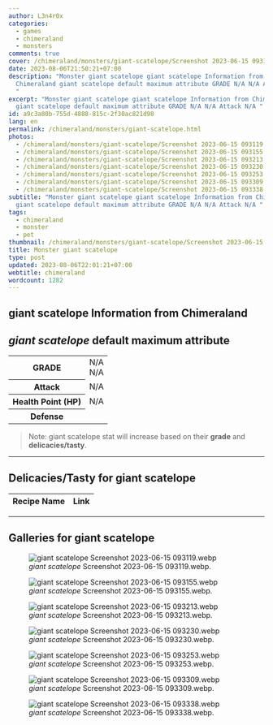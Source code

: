 ```yaml
---
author: L3n4r0x
categories:
  - games
  - chimeraland
  - monsters
comments: true
cover: /chimeraland/monsters/giant-scatelope/Screenshot 2023-06-15 093119.webp
date: 2023-08-06T21:50:21+07:00
description: "Monster giant scatelope giant scatelope Information from
  Chimeraland giant scatelope default maximum attribute GRADE N/A N/A Attack N/A
  "
excerpt: "Monster giant scatelope giant scatelope Information from Chimeraland
  giant scatelope default maximum attribute GRADE N/A N/A Attack N/A "
id: a9c3a80b-755d-4888-815c-2f30ac821d98
lang: en
permalink: /chimeraland/monsters/giant-scatelope.html
photos:
  - /chimeraland/monsters/giant-scatelope/Screenshot 2023-06-15 093119.webp
  - /chimeraland/monsters/giant-scatelope/Screenshot 2023-06-15 093155.webp
  - /chimeraland/monsters/giant-scatelope/Screenshot 2023-06-15 093213.webp
  - /chimeraland/monsters/giant-scatelope/Screenshot 2023-06-15 093230.webp
  - /chimeraland/monsters/giant-scatelope/Screenshot 2023-06-15 093253.webp
  - /chimeraland/monsters/giant-scatelope/Screenshot 2023-06-15 093309.webp
  - /chimeraland/monsters/giant-scatelope/Screenshot 2023-06-15 093338.webp
subtitle: "Monster giant scatelope giant scatelope Information from Chimeraland
  giant scatelope default maximum attribute GRADE N/A N/A Attack N/A "
tags:
  - chimeraland
  - monster
  - pet
thumbnail: /chimeraland/monsters/giant-scatelope/Screenshot 2023-06-15 093119.webp
title: Monster giant scatelope
type: post
updated: 2023-08-06T22:01:21+07:00
webtitle: chimeraland
wordcount: 1282
---
```


<link
  rel="stylesheet"
  href="https://rawcdn.githack.com/dimaslanjaka/Web-Manajemen/870a349/css/bootstrap-5-3-0-alpha3-wrapper.css"
/>
<section id="bootstrap-wrapper">
  <div data-bs-theme="dark">
    <h2>giant scatelope Information from Chimeraland</h2>
    <h2 id="attribute"><i>giant scatelope</i> default maximum attribute</h2>
    <div class="row">
      <div class="col mb-2">
        <div class="card">
          <div class="card-body">
            <table>
              <tr>
                <th>GRADE</th>
                <td>N/A <br />N/A</td>
              </tr>
              <tr>
                <th>Attack</th>
                <td>N/A</td>
              </tr>
              <tr>
                <th>Health Point (HP)</th>
                <td>N/A</td>
              </tr>
              <tr>
                <th>Defense</th>
                <td></td>
              </tr>
            </table>
          </div>
        </div>
      </div>
    </div>
    <blockquote class="bd-callout bd-callout-warning">
      Note: giant scatelope stat will increase based on their <b>grade</b> and
      <b>delicacies/tasty</b>.
    </blockquote>
    <hr />
    <h2 id="delicacies">Delicacies/Tasty for giant scatelope</h2>
    <div class="card">
      <div class="card-body">
        <div class="table-responsive">
          <table class="table table-striped">
            <thead>
              <tr>
                <th>Recipe Name</th>
                <th>Link</th>
              </tr>
            </thead>
            <tbody></tbody>
          </table>
        </div>
      </div>
    </div>
    <hr />
    <div id="gallery">
      <h2>Galleries for giant scatelope</h2>
      <div class="row">
        <div class="col-lg-6 col-12">
          <figure>
            <img
              src="https://www.webmanajemen.com/chimeraland/monsters/giant-scatelope/Screenshot%202023-06-15%20093119.webp"
              alt="giant scatelope Screenshot 2023-06-15 093119.webp"
            />
            <figcaption style="word-wrap: break-word">
              <i>giant scatelope</i> Screenshot 2023-06-15 093119.webp.
            </figcaption>
          </figure>
        </div>
        <div class="col-lg-6 col-12">
          <figure>
            <img
              src="https://www.webmanajemen.com/chimeraland/monsters/giant-scatelope/Screenshot%202023-06-15%20093155.webp"
              alt="giant scatelope Screenshot 2023-06-15 093155.webp"
            />
            <figcaption style="word-wrap: break-word">
              <i>giant scatelope</i> Screenshot 2023-06-15 093155.webp.
            </figcaption>
          </figure>
        </div>
        <div class="col-lg-6 col-12">
          <figure>
            <img
              src="https://www.webmanajemen.com/chimeraland/monsters/giant-scatelope/Screenshot%202023-06-15%20093213.webp"
              alt="giant scatelope Screenshot 2023-06-15 093213.webp"
            />
            <figcaption style="word-wrap: break-word">
              <i>giant scatelope</i> Screenshot 2023-06-15 093213.webp.
            </figcaption>
          </figure>
        </div>
        <div class="col-lg-6 col-12">
          <figure>
            <img
              src="https://www.webmanajemen.com/chimeraland/monsters/giant-scatelope/Screenshot%202023-06-15%20093230.webp"
              alt="giant scatelope Screenshot 2023-06-15 093230.webp"
            />
            <figcaption style="word-wrap: break-word">
              <i>giant scatelope</i> Screenshot 2023-06-15 093230.webp.
            </figcaption>
          </figure>
        </div>
        <div class="col-lg-6 col-12">
          <figure>
            <img
              src="https://www.webmanajemen.com/chimeraland/monsters/giant-scatelope/Screenshot%202023-06-15%20093253.webp"
              alt="giant scatelope Screenshot 2023-06-15 093253.webp"
            />
            <figcaption style="word-wrap: break-word">
              <i>giant scatelope</i> Screenshot 2023-06-15 093253.webp.
            </figcaption>
          </figure>
        </div>
        <div class="col-lg-6 col-12">
          <figure>
            <img
              src="https://www.webmanajemen.com/chimeraland/monsters/giant-scatelope/Screenshot%202023-06-15%20093309.webp"
              alt="giant scatelope Screenshot 2023-06-15 093309.webp"
            />
            <figcaption style="word-wrap: break-word">
              <i>giant scatelope</i> Screenshot 2023-06-15 093309.webp.
            </figcaption>
          </figure>
        </div>
        <div class="col-lg-6 col-12">
          <figure>
            <img
              src="https://www.webmanajemen.com/chimeraland/monsters/giant-scatelope/Screenshot%202023-06-15%20093338.webp"
              alt="giant scatelope Screenshot 2023-06-15 093338.webp"
            />
            <figcaption style="word-wrap: break-word">
              <i>giant scatelope</i> Screenshot 2023-06-15 093338.webp.
            </figcaption>
          </figure>
        </div>
      </div>
    </div>
  </div>
</section>